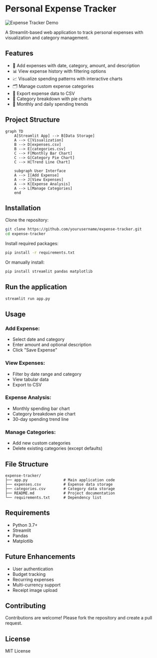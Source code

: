 
# Personal Expense Tracker

![Expense Tracker Demo](https://via.placeholder.com/800x400?text=Expense+Tracker+Screenshot) <!-- Replace with actual screenshot -->

A Streamlit-based web application to track personal expenses with visualization and category management.

## Features

- 📅 Add expenses with date, category, amount, and description
- 📊 View expense history with filtering options
- 📈 Visualize spending patterns with interactive charts
- 🗂️ Manage custom expense categories
- 📁 Export expense data to CSV
- 🥧 Category breakdown with pie charts
- 📆 Monthly and daily spending trends

## Project Structure

```mermaid
graph TD
    A[Streamlit App] --> B[Data Storage]
    A --> C[Visualization]
    B --> D[expenses.csv]
    B --> E[categories.csv]
    C --> F[Monthly Bar Chart]
    C --> G[Category Pie Chart]
    C --> H[Trend Line Chart]
    
    subgraph User Interface
    A --> I[Add Expense]
    A --> J[View Expenses]
    A --> K[Expense Analysis]
    A --> L[Manage Categories]
    end
```

## Installation

Clone the repository:

```bash
git clone https://github.com/yourusername/expense-tracker.git
cd expense-tracker
```

Install required packages:

```bash
pip install -r requirements.txt
```

Or manually install:

```bash
pip install streamlit pandas matplotlib
```

## Run the application

```bash
streamlit run app.py
```

## Usage

### Add Expense:

- Select date and category
- Enter amount and optional description
- Click "Save Expense"

### View Expenses:

- Filter by date range and category
- View tabular data
- Export to CSV

### Expense Analysis:

- Monthly spending bar chart
- Category breakdown pie chart
- 30-day spending trend line

### Manage Categories:

- Add new custom categories
- Delete existing categories (except defaults)

## File Structure

```
expense-tracker/
├── app.py                # Main application code
├── expenses.csv          # Expense data storage
├── categories.csv        # Category data storage
├── README.md             # Project documentation
└── requirements.txt      # Dependency list
```

## Requirements

- Python 3.7+
- Streamlit
- Pandas
- Matplotlib

## Future Enhancements

- User authentication
- Budget tracking
- Recurring expenses
- Multi-currency support
- Receipt image upload

## Contributing

Contributions are welcome! Please fork the repository and create a pull request.

## License

MIT License
